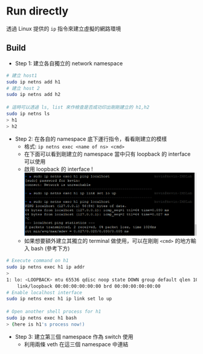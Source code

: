# Run directly

透過 Linux 提供的 `ip` 指令來建立虛擬的網路環境

## Build 

* Step 1: 建立各自獨立的 network namespace 

```bash
# 建立 host1
sudo ip netns add h1
# 建立 host 2
sudo ip netns add h2

# 這時可以透過 ls, list 來作檢查是否成功印出剛剛建立的 h1,h2
sudo ip netns ls
> h1
> h2
```

* Step 2: 在各自的 namespace 底下運行指令，看看剛建立的模樣
    * 格式: `ip netns exec <name of ns> <cmd>`
    * 在下面可以看到剛建立的 namespace 當中只有 loopback 的 interface 可以使用
    * 啟用 loopback 的 interface !
        ![](../../Resource/screenshot/netns_lo_ping.png)
    * 如果想要額外建立其獨立的 terminal 做使用，可以在剛剛 `<cmd>` 的地方輸入 bash (參考下方)
```bash
# Execute command on h1
sudo ip netns exec h1 ip addr
> 
1: lo: <LOOPBACK> mtu 65536 qdisc noop state DOWN group default qlen 1000
    link/loopback 00:00:00:00:00:00 brd 00:00:00:00:00:00
# Enable localhost interface
sudo ip netns exec h1 ip link set lo up

# Open another shell process for h1
sudo ip netns exec h1 bash
> (here is h1's process now!)
```

* Step 3: 建立第三個 namespace 作為 switch 使用
    * 利用兩條 veth 在這三個 namespace 中連結